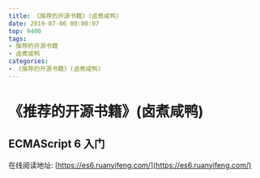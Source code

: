 ```yaml
---
title: 《推荐的开源书籍》(卤煮咸鸭)
date: 2019-07-06 00:00:07
top: 9400
tags: 
- 推荐的开源书籍
- 卤煮咸鸭
categories:
- 《推荐的开源书籍》(卤煮咸鸭)
---
```


# 《推荐的开源书籍》(卤煮咸鸭)

<!-- more -->

## ECMAScript 6 入门

在线阅读地址: [https://es6.ruanyifeng.com/](https://es6.ruanyifeng.com/)











